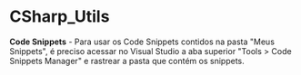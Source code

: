 # CSharp_Utils

<strong>Code Snippets</strong> - Para usar os Code Snippets contidos na pasta "Meus Snippets", é preciso acessar no Visual Studio a aba superior "Tools > Code Snippets Manager" e rastrear a pasta que contém os snippets.
